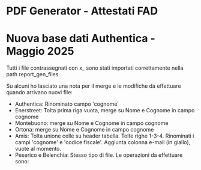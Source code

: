 # PDF Generator - Attestati FAD

# Nuova base dati Authentica - Maggio 2025

Tutti i file contrassegnati con x_ sono stati importati correttamente nella path report_gen_files

Su alcuni ho lasciato una nota per il merge e le modifiche da effettuare quando arrivano nuovi file:

- Authentica: Rinominato campo 'cognome'
- Enerstreet: Tolta prima riga vuota, merge su Nome e Cognome in campo cognome
- Montebuono: merge su Nome e Cognome in campo cognome
- Ortona: merge su Nome e Cognome in campo cognome
- Amis: Tolta unione celle su header tabella. Tolte righe 1-3-4. Rinominati i campi 'cognome' e 'codice fiscale'. Aggiunta colonna e-mail (in giallo), vuote al momento.
- Peserico e Belenchia: Stesso tipo di file. Le operazioni da effettuare sono: